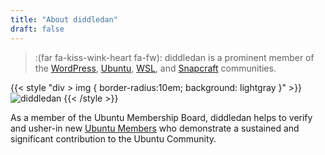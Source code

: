 ```yaml
---
title: "About diddledan"
draft: false
---
```


> :(far fa-kiss-wink-heart fa-fw): diddledan is a prominent member of the [WordPress](https://wordpress.org), [Ubuntu](https://ubuntu.com), [WSL](https://docs.microsoft.com/en-us/windows/wsl/), and [Snapcraft](https://snapcraft.io) communities.

{{< style "div > img { border-radius:10em; background: lightgray }" >}}
![diddledan](/diddledan.png)
{{< /style >}}

As a member of the Ubuntu Membership Board, diddledan helps to verify and usher-in new [Ubuntu Members](https://wiki.ubuntu.com/Membership) who demonstrate a sustained and significant contribution to the Ubuntu Community.
